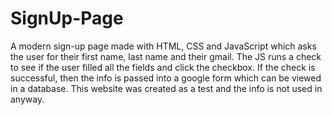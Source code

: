 # SignUp-Page

A modern sign-up page made with HTML, CSS and JavaScript which asks the user for their first name, last name and their gmail.
The JS runs a check to see if the user filled all the fields and click the checkbox. If the check is successful, then the info is passed into a google form which can be viewed in a database. This website was created as a test and the info is not used in anyway.
